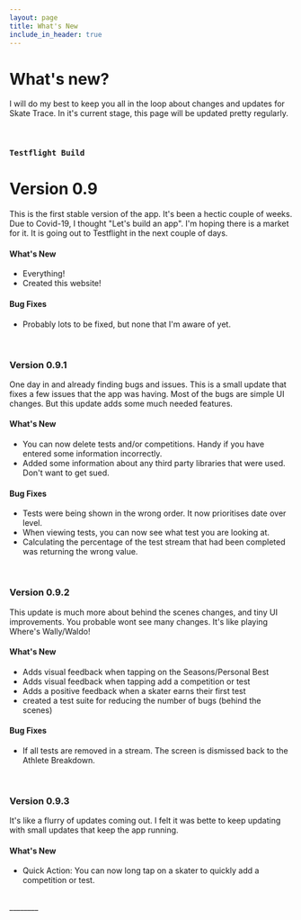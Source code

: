 ```yaml
---
layout: page
title: What's New
include_in_header: true
---
```


# What's new?
I will do my best to keep you all in the loop about changes and updates for Skate Trace. In it's current stage, this page will be updated pretty regularly.

<br>

### `Testflight Build`
# **Version 0.9**
This is the first stable version of the app. It's been a hectic couple of weeks. Due to Covid-19, I thought "Let's build an app". I'm hoping there is a market for it. It is going out to Testflight in the next couple of days. 

#### What's New
- Everything!
- Created this website!

#### Bug Fixes
- Probably lots to be fixed, but none that I'm aware of yet.

<br>

### **Version 0.9.1**
One day in and already finding bugs and issues. This is a small update that fixes a few issues that the app was having. Most of the bugs are simple UI changes. But this update adds some much needed features.

#### What's New
- You can now delete tests and/or competitions. Handy if you have entered some information incorrectly.
- Added some information about any third party libraries that were used. Don't want to get sued.

#### Bug Fixes
- Tests were being shown in the wrong order. It now prioritises date over level.
- When viewing tests, you can now see what test you are looking at.
- Calculating the percentage of the test stream that had been completed was returning the wrong value.

<br>

### **Version 0.9.2**
This update is much more about behind the scenes changes, and tiny UI improvements. You probable wont see many changes. It's like playing Where's Wally/Waldo!

#### What's New
- Adds visual feedback when tapping on the Seasons/Personal Best
- Adds visual feedback when tapping add a competition or test
- Adds a positive feedback when a skater earns their first test
- created a test suite for reducing the number of bugs (behind the scenes)

#### Bug Fixes
- If all tests are removed in a stream. The screen is dismissed back to the Athlete Breakdown.

<br>

### **Version 0.9.3**
It's like a flurry of updates coming out. I felt it was bette to keep updating with small updates that keep the app running.

#### What's New
- Quick Action: You can now long tap on a skater to quickly add a competition or test.


<br>
________

 <br>
